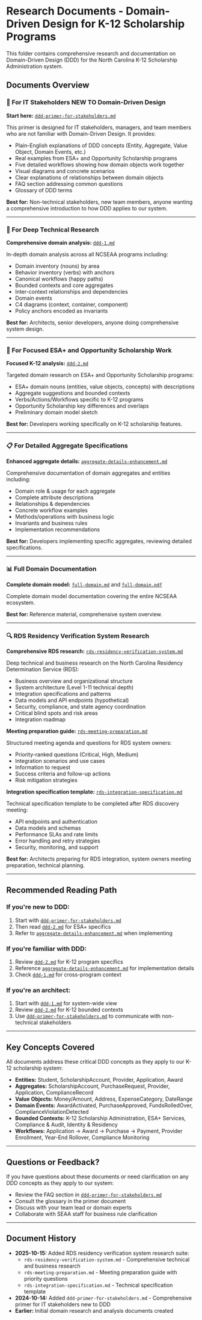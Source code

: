 # Research Documents - Domain-Driven Design for K-12 Scholarship Programs

This folder contains comprehensive research and documentation on Domain-Driven Design (DDD) for the North Carolina K-12 Scholarship Administration system.

## Documents Overview

### 📘 For IT Stakeholders NEW TO Domain-Driven Design
**Start here:** [`ddd-primer-for-stakeholders.md`](./ddd-primer-for-stakeholders.md)

This primer is designed for IT stakeholders, managers, and team members who are not familiar with Domain-Driven Design. It provides:
- Plain-English explanations of DDD concepts (Entity, Aggregate, Value Object, Domain Events, etc.)
- Real examples from ESA+ and Opportunity Scholarship programs
- Five detailed workflows showing how domain objects work together
- Visual diagrams and concrete scenarios
- Clear explanations of relationships between domain objects
- FAQ section addressing common questions
- Glossary of DDD terms

**Best for:** Non-technical stakeholders, new team members, anyone wanting a comprehensive introduction to how DDD applies to our system.

---

### 🔬 For Deep Technical Research
**Comprehensive domain analysis:** [`ddd-1.md`](./ddd-1.md)

In-depth domain analysis across all NCSEAA programs including:
- Domain inventory (nouns) by area
- Behavior inventory (verbs) with anchors
- Canonical workflows (happy paths)
- Bounded contexts and core aggregates
- Inter-context relationships and dependencies
- Domain events
- C4 diagrams (context, container, component)
- Policy anchors encoded as invariants

**Best for:** Architects, senior developers, anyone doing comprehensive system design.

---

### 🎯 For Focused ESA+ and Opportunity Scholarship Work
**Focused K-12 analysis:** [`ddd-2.md`](./ddd-2.md)

Targeted domain research on ESA+ and Opportunity Scholarship programs:
- ESA+ domain nouns (entities, value objects, concepts) with descriptions
- Aggregate suggestions and bounded contexts
- Verbs/Actions/Workflows specific to K-12 programs
- Opportunity Scholarship key differences and overlaps
- Preliminary domain model sketch

**Best for:** Developers working specifically on K-12 scholarship features.

---

### 📋 For Detailed Aggregate Specifications
**Enhanced aggregate details:** [`aggregate-details-enhancement.md`](./aggregate-details-enhancement.md)

Comprehensive documentation of domain aggregates and entities including:
- Domain role & usage for each aggregate
- Complete attribute descriptions
- Relationships & dependencies
- Concrete workflow examples
- Methods/operations with business logic
- Invariants and business rules
- Implementation recommendations

**Best for:** Developers implementing specific aggregates, reviewing detailed specifications.

---

### 📊 Full Domain Documentation
**Complete domain model:** [`full-domain.md`](./full-domain.md) and [`full-domain.pdf`](./full-domain.pdf)

Complete domain model documentation covering the entire NCSEAA ecosystem.

**Best for:** Reference material, comprehensive system overview.

---

### 🔍 RDS Residency Verification System Research
**Comprehensive RDS research:** [`rds-residency-verification-system.md`](./rds-residency-verification-system.md)

Deep technical and business research on the North Carolina Residency Determination Service (RDS):
- Business overview and organizational structure
- System architecture (Level 1-11 technical depth)
- Integration specifications and patterns
- Data models and API endpoints (hypothetical)
- Security, compliance, and state agency coordination
- Critical blind spots and risk areas
- Integration roadmap

**Meeting preparation guide:** [`rds-meeting-preparation.md`](./rds-meeting-preparation.md)

Structured meeting agenda and questions for RDS system owners:
- Priority-ranked questions (Critical, High, Medium)
- Integration scenarios and use cases
- Information to request
- Success criteria and follow-up actions
- Risk mitigation strategies

**Integration specification template:** [`rds-integration-specification.md`](./rds-integration-specification.md)

Technical specification template to be completed after RDS discovery meeting:
- API endpoints and authentication
- Data models and schemas
- Performance SLAs and rate limits
- Error handling and retry strategies
- Security, monitoring, and support

**Best for:** Architects preparing for RDS integration, system owners meeting preparation, technical planning.

---

## Recommended Reading Path

### If you're new to DDD:
1. Start with [`ddd-primer-for-stakeholders.md`](./ddd-primer-for-stakeholders.md)
2. Then read [`ddd-2.md`](./ddd-2.md) for ESA+ specifics
3. Refer to [`aggregate-details-enhancement.md`](./aggregate-details-enhancement.md) when implementing

### If you're familiar with DDD:
1. Review [`ddd-2.md`](./ddd-2.md) for K-12 program specifics
2. Reference [`aggregate-details-enhancement.md`](./aggregate-details-enhancement.md) for implementation details
3. Check [`ddd-1.md`](./ddd-1.md) for cross-program context

### If you're an architect:
1. Start with [`ddd-1.md`](./ddd-1.md) for system-wide view
2. Review [`ddd-2.md`](./ddd-2.md) for K-12 bounded contexts
3. Use [`ddd-primer-for-stakeholders.md`](./ddd-primer-for-stakeholders.md) to communicate with non-technical stakeholders

---

## Key Concepts Covered

All documents address these critical DDD concepts as they apply to our K-12 scholarship system:

- **Entities:** Student, ScholarshipAccount, Provider, Application, Award
- **Aggregates:** ScholarshipAccount, PurchaseRequest, Provider, Application, ComplianceRecord
- **Value Objects:** Money/Amount, Address, ExpenseCategory, DateRange
- **Domain Events:** AwardActivated, PurchaseApproved, FundsRolledOver, ComplianceViolationDetected
- **Bounded Contexts:** K-12 Scholarship Administration, ESA+ Services, Compliance & Audit, Identity & Residency
- **Workflows:** Application → Award → Purchase → Payment, Provider Enrollment, Year-End Rollover, Compliance Monitoring

---

## Questions or Feedback?

If you have questions about these documents or need clarification on any DDD concepts as they apply to our system:
- Review the FAQ section in [`ddd-primer-for-stakeholders.md`](./ddd-primer-for-stakeholders.md)
- Consult the glossary in the primer document
- Discuss with your team lead or domain experts
- Collaborate with SEAA staff for business rule clarification

---

## Document History

- **2025-10-15:** Added RDS residency verification system research suite:
  - `rds-residency-verification-system.md` - Comprehensive technical and business research
  - `rds-meeting-preparation.md` - Meeting preparation guide with priority questions
  - `rds-integration-specification.md` - Technical specification template
- **2024-10-14:** Added `ddd-primer-for-stakeholders.md` - Comprehensive primer for IT stakeholders new to DDD
- **Earlier:** Initial domain research and analysis documents created
